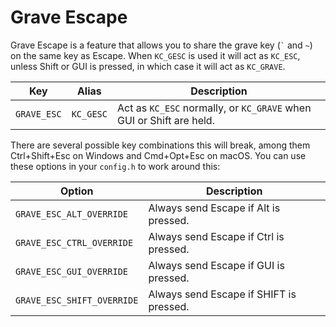 # Grave Escape

Grave Escape is a feature that allows you to share the grave key (<code>&#96;</code> and `~`) on the same key as Escape. When `KC_GESC` is used it will act as `KC_ESC`, unless Shift or GUI is pressed, in which case it will act as `KC_GRAVE`.


| Key | Alias | Description |
|-----|-------|-------------|
| `GRAVE_ESC` | `KC_GESC` | Act as `KC_ESC` normally, or `KC_GRAVE` when GUI or Shift are held. |

There are several possible key combinations this will break, among them Ctrl+Shift+Esc on Windows and Cmd+Opt+Esc on macOS. You can use these options in your `config.h` to work around this:

| Option | Description |
|--------|-------------|
| `GRAVE_ESC_ALT_OVERRIDE` | Always send Escape if Alt is pressed. |
| `GRAVE_ESC_CTRL_OVERRIDE` | Always send Escape if Ctrl is pressed. |
| `GRAVE_ESC_GUI_OVERRIDE` | Always send Escape if GUI is pressed. |
| `GRAVE_ESC_SHIFT_OVERRIDE` | Always send Escape if SHIFT is pressed. |
